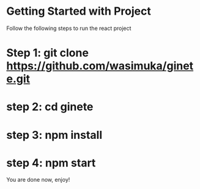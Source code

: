 # Getting Started with Project

Follow the following steps to run the react project

# Step 1: git clone https://github.com/wasimuka/ginete.git
# step 2: cd ginete
# step 3: npm install
# step 4: npm start

You are done now, enjoy!
